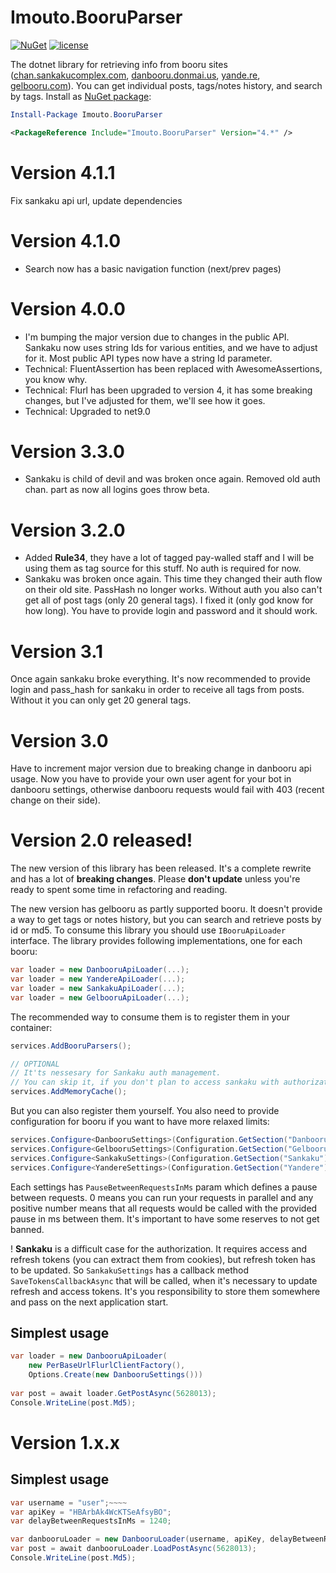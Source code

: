 # Imouto.BooruParser

[![NuGet](https://img.shields.io/nuget/v/Imouto.BooruParser.svg?style=flat-square)](https://www.nuget.org/packages/Imouto.BooruParser/)
[![license](https://img.shields.io/github/license/ImoutoChan/ImoutoBooruParser.svg?style=flat-square)](https://github.com/ImoutoChan/Imouto.BooruParser)

The dotnet library for retrieving info from booru sites ([chan.sankakucomplex.com](https://chan.sankakucomplex.com), [danbooru.donmai.us](https://danbooru.donmai.us), [yande.re](https://yande.re), [gelbooru.com](https://gelbooru.com)). You can get individual posts, tags/notes history, and search by tags.  Install as [NuGet package](https://www.nuget.org/packages/Imouto.BooruParser/):

```powershell
Install-Package Imouto.BooruParser
```
```xml
<PackageReference Include="Imouto.BooruParser" Version="4.*" />
```
# Version 4.1.1
Fix sankaku api url, update dependencies

# Version 4.1.0
* Search now has a basic navigation function (next/prev pages)

# Version 4.0.0
* I'm bumping the major version due to changes in the public API. Sankaku now uses string Ids for various entities, 
and we have to adjust for it. Most public API types now have a string Id parameter.
* Technical: FluentAssertion has been replaced with AwesomeAssertions, you know why.
* Technical: Flurl has been upgraded to version 4, it has some breaking changes, but I've adjusted for them, we'll see 
how it goes.
* Technical: Upgraded to net9.0

# Version 3.3.0
* Sankaku is child of devil and was broken once again. Removed old auth chan. part as now all logins goes throw beta.

# Version 3.2.0
* Added **Rule34**, they have a lot of tagged pay-walled staff and I will be using them as tag source for this stuff. No auth is required for now.
* Sankaku was broken once again. This time they changed their auth flow on their old site. PassHash no longer works. Without auth you also can't get all of post tags (only 20 general tags). I fixed it (only god know for how long). You have to provide login and password and it should work.

# Version 3.1
Once again sankaku broke everything. It's now recommended to provide login and pass_hash for sankaku in order to receive all tags from posts. Without it you can only get 20 general tags.

# Version 3.0
Have to increment major version due to breaking change in danbooru api usage. Now you have to provide your own user agent for your bot in danbooru settings, otherwise danbooru requests would fail with 403 (recent change on their side).

# Version 2.0 released!

The new version of this library has been released. It's a complete rewrite and has a lot of **breaking changes**. Please **don't update** unless you're ready to spent some time in refactoring and reading.

The new version has gelbooru as partly supported booru. It doesn't provide a way to get tags or notes history, but you can search and retrieve posts by id or md5. To consume this library you should use `IBooruApiLoader` interface. The library provides following implementations, one for each booru:

```csharp
var loader = new DanbooruApiLoader(...);
var loader = new YandereApiLoader(...);
var loader = new SankakuApiLoader(...);
var loader = new GelbooruApiLoader(...);
```

The recommended way to consume them is to register them in your container:

```csharp
services.AddBooruParsers();

// OPTIONAL
// It'ts nessesary for Sankaku auth management. 
// You can skip it, if you don't plan to access sankaku with authorization.
services.AddMemoryCache();
```

But you can also register them yourself. You also need to provide configuration for booru if you want to have more relaxed limits:

```csharp
services.Configure<DanbooruSettings>(Configuration.GetSection("Danbooru"));
services.Configure<GelbooruSettings>(Configuration.GetSection("Gelbooru"));
services.Configure<SankakuSettings>(Configuration.GetSection("Sankaku"));
services.Configure<YandereSettings>(Configuration.GetSection("Yandere"));
```
Each settings has `PauseBetweenRequestsInMs` param which defines a pause between requests. 0 means you can run your requests in parallel and any positive number means that all requests would be called with the provided pause in ms between them. It's important to have some reserves to not get banned.

! **Sankaku** is a difficult case for the authorization. It requires access and refresh tokens (you can extract them from cookies), but refresh token has to be updated. So `SankakuSettings` has a callback method `SaveTokensCallbackAsync` that will be called, when it's necessary to update refresh and access tokens. It's you responsibility to store them somewhere and pass on the next application start.

## Simplest usage

```C#
var loader = new DanbooruApiLoader(
    new PerBaseUrlFlurlClientFactory(), 
    Options.Create(new DanbooruSettings()))
    
var post = await loader.GetPostAsync(5628013);
Console.WriteLine(post.Md5);
```

# Version 1.x.x

## Simplest usage

```C#
var username = "user";~~~~
var apiKey = "HBArbAk4WcKTSeAfsyBO";
var delayBetweenRequestsInMs = 1240;

var danbooruLoader = new DanbooruLoader(username, apiKey, delayBetweenRequestsInMs);
var post = await danbooruLoader.LoadPostAsync(5628013);
Console.WriteLine(post.Md5);
```
